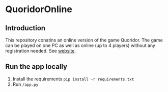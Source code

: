 # QuoridorOnline

## Introduction

This repository conatins an online version of the game Quoridor.
The game can be played on one PC as well as online (up to 4 players) without any registration needed.
See [website](https://quoridoronline.pythonanywhere.com/).


## Run the app locally

1. Install the requirements `pip install -r requirements.txt`
2. Run `/app.py`
